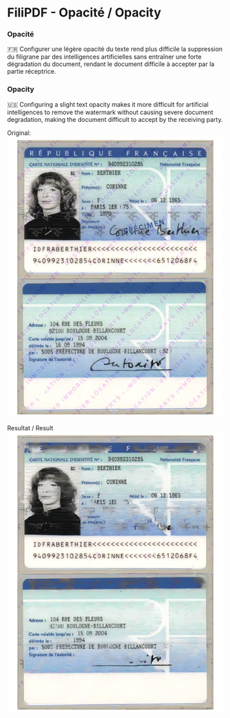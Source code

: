 # FiliPDF - Opacité / Opacity


### Opacité  
&#127467;&#127479; Configurer une légère opacité du texte rend plus difficile la suppression du filigrane par des intelligences artificielles sans entraîner une forte dégradation du document, rendant le document difficile à accepter par la partie réceptrice. 
### Opacity  
&#127482;&#127480; Configuring a slight text opacity makes it more difficult for artificial intelligences to remove the watermark without causing severe document degradation, making the document difficult to accept by the receiving party.

Original:  
![](img/opacity_ori.jpg)  

Resultat / Result  
![](img/opacity_res.jpg)

